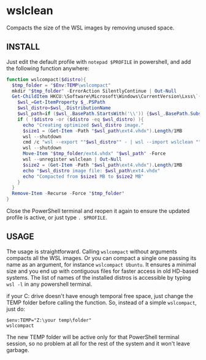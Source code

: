 # wslclean
Compacts the size of the WSL images by removing unused space.


## INSTALL

Just edit the default profile with `notepad $PROFILE` in powershell, and add the following function anywhere:

```powershell
function wslcompact($distro){
  $tmp_folder = "$Env:TEMP\wslcompact"
  mkdir "$tmp_folder" -ErrorAction SilentlyContinue | Out-Null
  Get-ChildItem HKCU:\Software\Microsoft\Windows\CurrentVersion\Lxss\`{* | ForEach-Object {
    $wsl_=Get-ItemProperty $_.PSPath
    $wsl_distro=$wsl_.DistributionName
    $wsl_path=if ($wsl_.BasePath.StartsWith('\\')) {$wsl_.BasePath.Substring(4)} else {$wsl_.BasePath}
    if ( !$distro -or ($distro -eq $wsl_distro) ){
      echo "Creating optimized $wsl_distro image."
      $size1 = (Get-Item -Path "$wsl_path\ext4.vhdx").Length/1MB
      wsl --shutdown
      cmd /c "wsl --export ""$wsl_distro"" - | wsl --import wslclean ""$tmp_folder"" -" 
      wsl --shutdown
      Move-Item "$tmp_folder/ext4.vhdx" "$wsl_path" -Force
      wsl --unregister wslclean | Out-Null
      $size2 = (Get-Item -Path "$wsl_path\ext4.vhdx").Length/1MB
      echo "$wsl_distro image file: $wsl_path\ext4.vhdx"
      echo "Compacted from $size1 MB to $size2 MB"
    }
  }
  Remove-Item -Recurse -Force "$tmp_folder"
}
```

Close the PowerShell terminal and reopen it again to ensure the updated profile is active, or just type `. $PROFILE`.

## USAGE

The usage is straightforward. Calling `wslcompact` without arguments compacts all the WSL images. Or you can compact a single one passing its name as an argument, for instance `wslcompact Ubuntu`. It ensures a minimal size and you end up with contiguous files for faster access in old HD-based systems. The list of names of the installed distros is accessible by typing `wsl -l` in any powershell terminal.

if your C: drive doesn't have enough temporal free space, just change the TEMP folder before calling the function. So, instead of a simple `wslcompact`, just do:
```pwsh
$env:TEMP="Z:\your temp\folder"
wslcompact
```
The new TEMP folder will be active only for that PowerShell terminal session, so no problem at all for the rest of the system and it won't leave garbage.
